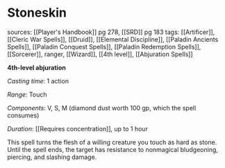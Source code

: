 # Stoneskin
sources: [[Player's Handbook]] pg 278, [[SRD]] pg 183
tags: [[Artificer]], [[Cleric War Spells]], [[Druid]], [[Elemental Discipline]], [[Paladin Ancients Spells]], [[Paladin Conquest Spells]], [[Paladin Redemption Spells]], [[Sorcerer]], ranger, [[Wizard]], [[4th level]], [[Abjuration Spells]]

**4th-level abjuration**

*Casting time*: 1 action

*Range*: Touch

*Components*: V, S, M (diamond dust worth 100 gp, which the spell consumes)

*Duration*: [[Requires concentration]], up to 1 hour

This spell turns the flesh of a willing creature you touch as hard as stone. Until the spell ends, the target has resistance to nonmagical bludgeoning, piercing, and slashing damage.
